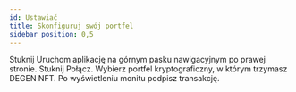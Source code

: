 ```yaml
---
id: Ustawiać
title: Skonfiguruj swój portfel
sidebar_position: 0,5
---
```


Stuknij Uruchom aplikację na górnym pasku nawigacyjnym po prawej stronie. Stuknij Połącz. Wybierz portfel kryptograficzny, w którym trzymasz DEGEN NFT. Po wyświetleniu monitu podpisz transakcję. 
